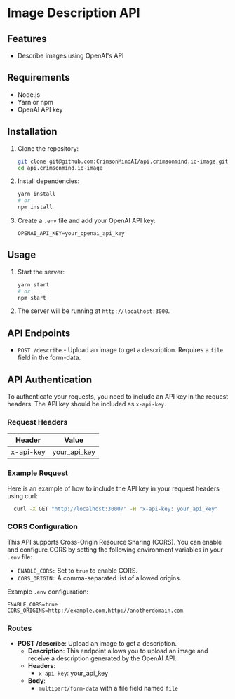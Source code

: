 # Image Description API

## Features

- Describe images using OpenAI's API

## Requirements

- Node.js
- Yarn or npm
- OpenAI API key

## Installation

1. Clone the repository:
    ```sh
    git clone git@github.com:CrimsonMindAI/api.crimsonmind.io-image.git
    cd api.crimsonmind.io-image
    ```

2. Install dependencies:
    ```sh
    yarn install
    # or
    npm install
    ```

3. Create a `.env` file and add your OpenAI API key:
    ```plaintext
    OPENAI_API_KEY=your_openai_api_key
    ```

## Usage

1. Start the server:
    ```sh
    yarn start
    # or
    npm start
    ```

2. The server will be running at `http://localhost:3000`.

## API Endpoints

- `POST /describe` - Upload an image to get a description. Requires a `file` field in the form-data.
## API Authentication

To authenticate your requests, you need to include an API key in the request headers. The API key should be included as `x-api-key`.

### Request Headers

| Header      | Value            |
|-------------|------------------|
| x-api-key   | your_api_key     |

### Example Request

Here is an example of how to include the API key in your request headers using curl:

```sh
  curl -X GET "http://localhost:3000/" -H "x-api-key: your_api_key"
```

### CORS Configuration
This API supports Cross-Origin Resource Sharing (CORS). You can enable and configure CORS by setting the following environment variables in your `.env` file:
- `ENABLE_CORS:` Set to `true` to enable CORS.
- `CORS_ORIGIN:` A comma-separated list of allowed origins.

Example `.env` configuration:
```plaintext
ENABLE_CORS=true
CORS_ORIGINS=http://example.com,http://anotherdomain.com
```

### Routes

- **POST /describe**: Upload an image to get a description.
   - **Description**: This endpoint allows you to upload an image and receive a description generated by the OpenAI API.
   - **Headers**:
      - `x-api-key`: your_api_key
   - **Body**:
      - `multipart/form-data` with a file field named `file`

    
